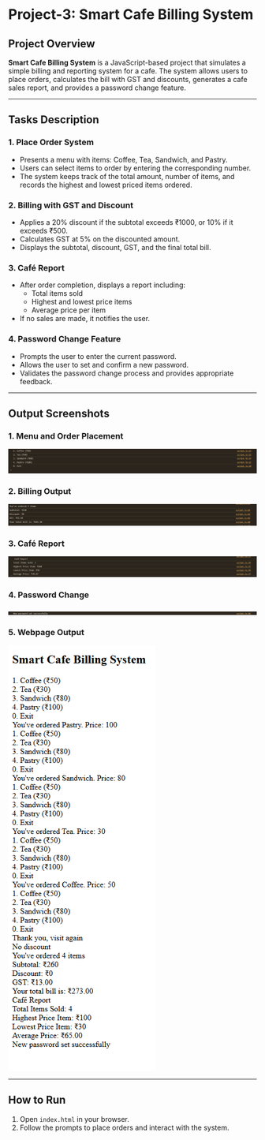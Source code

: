 # Project-3: Smart Cafe Billing System

## Project Overview

**Smart Cafe Billing System** is a JavaScript-based project that simulates a simple billing and reporting system for a cafe. The system allows users to place orders, calculates the bill with GST and discounts, generates a cafe sales report, and provides a password change feature.

---

## Tasks Description

### 1. Place Order System

- Presents a menu with items: Coffee, Tea, Sandwich, and Pastry.
- Users can select items to order by entering the corresponding number.
- The system keeps track of the total amount, number of items, and records the highest and lowest priced items ordered.

### 2. Billing with GST and Discount

- Applies a 20% discount if the subtotal exceeds ₹1000, or 10% if it exceeds ₹500.
- Calculates GST at 5% on the discounted amount.
- Displays the subtotal, discount, GST, and the final total bill.

### 3. Café Report

- After order completion, displays a report including:
  - Total items sold
  - Highest and lowest price items
  - Average price per item
- If no sales are made, it notifies the user.

### 4. Password Change Feature

- Prompts the user to enter the current password.
- Allows the user to set and confirm a new password.
- Validates the password change process and provides appropriate feedback.

---

## Output Screenshots

### 1. Menu and Order Placement

![Order Menu Screenshot](screenshots/order_menu.png)

### 2. Billing Output

![Billing Output Screenshot](screenshots/billing_output.png)

### 3. Café Report

![Cafe Report Screenshot](screenshots/cafe_report.png)

### 4. Password Change

![Password Change Screenshot](screenshots/password_change.png)

### 5. Webpage Output

![Webpage Output Screenshot](screenshots/Webpage_Output.png)

---

## How to Run

1. Open `index.html` in your browser.
2. Follow the prompts to place orders and interact with the system.
